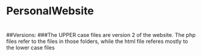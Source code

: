 # PersonalWebsite
#
##Versions:
###The UPPER case files are version 2 of the website. The php files refer to the files in those folders, while the html file referes mostly to the lower case files

